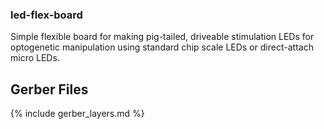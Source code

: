 ### led-flex-board
Simple flexible board for making pig-tailed, driveable stimulation LEDs for
optogenetic manipulation using standard chip scale LEDs or direct-attach micro
LEDs.

## Gerber Files
{% include gerber_layers.md %}

